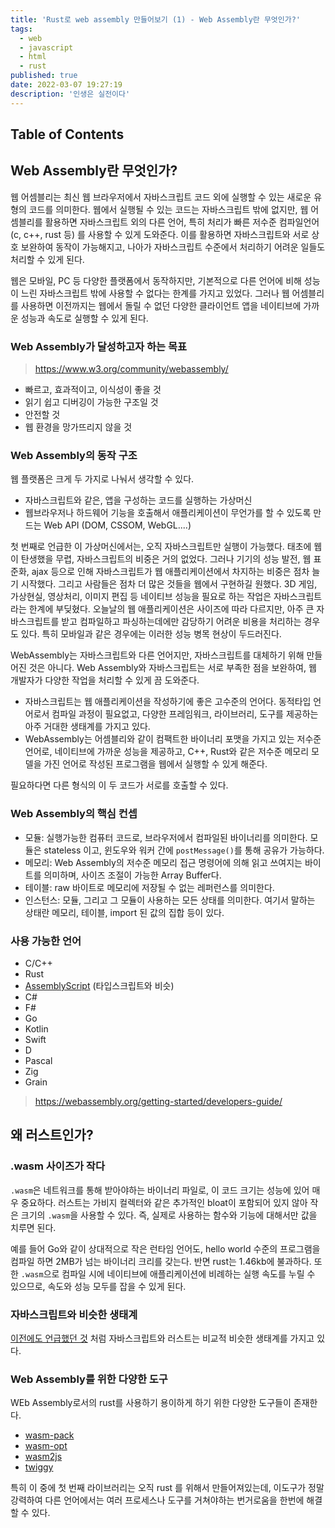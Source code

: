 ```yaml
---
title: 'Rust로 web assembly 만들어보기 (1) - Web Assembly란 무엇인가?'
tags:
  - web
  - javascript
  - html
  - rust
published: true
date: 2022-03-07 19:27:19
description: '인생은 실전이다'
---
```


## Table of Contents

## Web Assembly란 무엇인가?

웹 어셈블리는 최신 웹 브라우저에서 자바스크립트 코드 외에 실행할 수 있는 새로운 유형의 코드를 의미한다. 웹에서 실행될 수 있는 코드는 자바스크립트 밖에 없지만, 웹 어셈블리를 활용하면 자바스크립트 외의 다른 언어, 특히 처리가 빠른 저수준 컴파일언어 (c, c++, rust 등) 를 사용할 수 있게 도와준다. 이를 활용하면 자바스크립트와 서로 상호 보완하여 동작이 가능해지고, 나아가 자바스크립트 수준에서 처리하기 어려운 일들도 처리할 수 있게 된다.

웹은 모바일, PC 등 다양한 플랫폼에서 동작하지만, 기본적으로 다른 언어에 비해 성능이 느린 자바스크립트 밖에 사용할 수 없다는 한계를 가지고 있었다. 그러나 웹 어셈블리를 사용하면 이전까지는 웹에서 돌릴 수 없던 다양한 클라이언트 앱을 네이티브에 가까운 성능과 속도로 실행할 수 있게 된다.

### Web Assembly가 달성하고자 하는 목표

> https://www.w3.org/community/webassembly/

- 빠르고, 효과적이고, 이식성이 좋을 것
- 읽기 쉽고 디버깅이 가능한 구조일 것
- 안전할 것
- 웹 환경을 망가뜨리지 않을 것

### Web Assembly의 동작 구조

웹 플랫폼은 크게 두 가지로 나눠서 생각할 수 있다.

- 자바스크립트와 같은, 앱을 구성하는 코드를 실행하는 가상머신
- 웹브라우저나 하드웨어 기능을 호출해서 애플리케이션이 무언가를 할 수 있도록 만드는 Web API (DOM, CSSOM, WebGL....)

첫 번째로 언급한 이 가상머신에서는, 오직 자바스크립트만 실행이 가능했다. 태초에 웹이 탄생했을 무렵, 자바스크립트의 비중은 거의 없었다. 그러나 기기의 성능 발전, 웹 표준화, ajax 등으로 인해 자바스크립트가 웹 애플리케이션에서 차지하는 비중은 점차 늘기 시작했다. 그리고 사람들은 점차 더 많은 것들을 웹에서 구현하길 원했다. 3D 게임, 가상현실, 영상처리, 이미지 편집 등 네이티브 성능을 필요로 하는 작업은 자바스크립트라는 한계에 부딪혔다. 오늘날의 웹 애플리케이션은 사이즈에 따라 다르지만, 아주 큰 자바스크립트를 받고 컴파일하고 파싱하는데에만 감당하기 어려운 비용을 처리하는 경우도 있다. 특히 모바일과 같은 경우에는 이러한 성능 병목 현상이 두드러진다.

WebAssembly는 자바스크립트와 다른 언어지만, 자바스크립트를 대체하기 위해 만들어진 것은 아니다. Web Assembly와 자바스크립트는 서로 부족한 점을 보완하여, 웹 개발자가 다양한 작업을 처리할 수 있게 끔 도와준다.

- 자바스크립트는 웹 애플리케이션을 작성하기에 좋은 고수준의 언어다. 동적타입 언어로서 컴파일 과정이 필요없고, 다양한 프레임워크, 라이브러리, 도구를 제공하는 아주 거대한 생태계를 가지고 있다.
- WebAssembly는 어셈블리와 같이 컴팩트한 바이너리 포맷을 가지고 있는 저수준 언어로, 네이티브에 가까운 성능을 제공하고, C++, Rust와 같은 저수준 메모리 모델을 가진 언어로 작성된 프로그램을 웹에서 실행할 수 있게 해준다.

필요하다면 다른 형식의 이 두 코드가 서로를 호출할 수 있다. 

### Web Assembly의 핵심 컨셉

- 모듈: 실행가능한 컴퓨터 코드로, 브라우저에서 컴파일된 바이너리를 의미한다. 모듈은 stateless 이고, 윈도우와 워커 간에 `postMessage()`를 통해 공유가 가능하다. 
- 메모리: Web Assembly의 저수준 메모리 접근 명령어에 의해 읽고 쓰여지는 바이트를 의미하며, 사이즈 조절이 가능한 Array Buffer다.
- 테이블: raw 바이트로 메모리에 저장될 수 없는 레퍼런스를 의미한다.
- 인스턴스: 모듈, 그리고 그 모듈이 사용하는 모든 상태를 의미한다. 여기서 말하는 상태란 메모리, 테이블, import 된 값의 집합 등이 있다.

### 사용 가능한 언어

- C/C++
- Rust
- [AssemblyScript](https://assemblyscript.org/introduction.html) (타입스크립트와 비슷)
- C#
- F#
- Go
- Kotlin
- Swift
- D
- Pascal
- Zig
- Grain

> https://webassembly.org/getting-started/developers-guide/

## 왜 러스트인가?

### .wasm 사이즈가 작다

`.wasm`은 네트워크를 통해 받아야하는 바이너리 파일로, 이 코드 크기는 성능에 있어 매우 중요하다. 러스트는 가비지 컬렉터와 같은 추가적인 bloat이 포함되어 있지 않아 작은 크기의 `.wasm`을 사용할 수 있다. 즉, 실제로 사용하는 함수와 기능에 대해서만 값을 치루면 된다.

예를 들어 Go와 같이 상대적으로 작은 런타임 언어도, hello world 수준의 프로그램을 컴파일 하면 2MB가 넘는 바이너리 크리를 갖는다. 반면 rust는 1.46kb에 불과하다. 또한 `.wasm`으로 컴파일 시에 네이티브에 애플리케이션에 비례하는 실행 속도를 누릴 수 있으므로, 속도와 성능 모두를 잡을 수 있게 된다.

### 자바스크립트와 비슷한 생태계

[이전에도 언급했던 것](https://yceffort.kr/2022/02/rust-for-javascript-developer-chapter1) 처럼 자바스크립트와 러스트는 비교적 비슷한 생태계를 가지고 있다. 

### Web Assembly를 위한 다양한 도구

WEb Assembly로서의 rust를 사용하기 용이하게 하기 위한 다양한 도구들이 존재한다.

- [wasm-pack](https://github.com/rustwasm/wasm-pack)
- [wasm-opt](https://github.com/MrRefactoring/wasm-opt)
- [wasm2js](https://github.com/thlorenz/wasm2js)
- [twiggy](https://github.com/rustwasm/twiggy)

특히 이 중에 첫 번째 라이브러리는 오직 rust 를 위해서 만들어져있는데, 이도구가 정말 강력하여 다른 언어에서는 여러 프로세스나 도구를 거쳐야하는 번거로움을 한번에 해결 할 수 있다.

